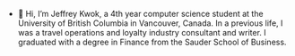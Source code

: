 - 👋 Hi, I’m Jeffrey Kwok, a 4th year computer science student at the University of British Columbia in Vancouver, Canada. In a previous life, I was a travel operations and loyalty industry consultant and writer. I graduated with a degree in Finance from the Sauder School of Business.
